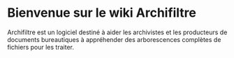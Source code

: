 # Bienvenue sur le wiki Archifiltre

Archifiltre est un logiciel destiné à aider les archivistes et les producteurs de documents bureautiques à appréhender des arborescences complètes de fichiers pour les traiter.